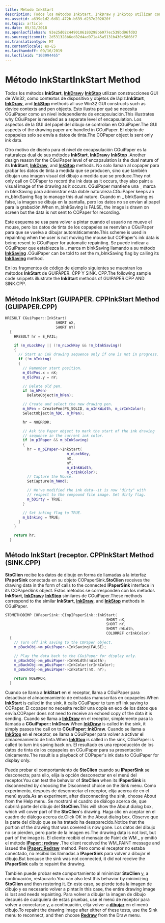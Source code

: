 ```yaml
---
title: Método InkStart
description: Todos los métodos InkStart, InkDraw y InkStop utilizan construcciones GUI de Win32, como contextos de dispositivo y objetos de lápiz.
ms.assetid: a639e1d2-6d81-472b-b639-d237e202020f
ms.topic: article
ms.date: 05/31/2018
ms.openlocfilehash: 93e25d02c4490106180298b6977ec539bd96fd03
ms.sourcegitcommit: 2d531328b6ed82d4ad971a45a5131b430c5866f7
ms.translationtype: MT
ms.contentlocale: es-ES
ms.lasthandoff: 09/16/2019
ms.locfileid: "103994465"
---
```

# <a name="inkstart-method"></a><span data-ttu-id="4cafe-103">Método InkStart</span><span class="sxs-lookup"><span data-stu-id="4cafe-103">InkStart Method</span></span>

<span data-ttu-id="4cafe-104">Todos los métodos **InkStart**, [**InkDraw**](inkdraw-method.md)y [**InkStop**](cguipaper-methods.md) utilizan construcciones GUI de Win32, como contextos de dispositivo y objetos de lápiz.</span><span class="sxs-lookup"><span data-stu-id="4cafe-104">**InkStart**, [**InkDraw**](inkdraw-method.md), and [**InkStop**](cguipaper-methods.md) methods all use Win32 GUI constructs such as device contexts and pen objects.</span></span> <span data-ttu-id="4cafe-105">Esto ilustra por qué se necesita CGuiPaper como un nivel independiente de encapsulación.</span><span class="sxs-lookup"><span data-stu-id="4cafe-105">This illustrates why CGuiPaper is needed as a separate level of encapsulation.</span></span> <span data-ttu-id="4cafe-106">Los aspectos de la GUI del papel del dibujo se controlan en CGuiPaper.</span><span class="sxs-lookup"><span data-stu-id="4cafe-106">The GUI aspects of the drawing paper are handled in CGuiPaper.</span></span> <span data-ttu-id="4cafe-107">El objeto de copapeles solo se envía a datos de tinta.</span><span class="sxs-lookup"><span data-stu-id="4cafe-107">The COPaper object is sent only ink data.</span></span>

<span data-ttu-id="4cafe-108">Otro motivo de diseño para el nivel de encapsulación CGuiPaper es la naturaleza dual de sus métodos **InkStart**, [**InkDraw**](inkdraw-method.md)y [**InkStop**](cguipaper-methods.md) .</span><span class="sxs-lookup"><span data-stu-id="4cafe-108">Another design reason for the CGuiPaper level of encapsulation is the dual nature of its **InkStart**, [**InkDraw**](inkdraw-method.md), and [**InkStop**](cguipaper-methods.md) methods.</span></span> <span data-ttu-id="4cafe-109">No solo llaman al copaper para grabar los datos de tinta a medida que se producen, sino que también dibujan una imagen visual del dibujo a medida que se produce.</span><span class="sxs-lookup"><span data-stu-id="4cafe-109">They not only call on COPaper to record the ink data as it occurs, they also paint a visual image of the drawing as it occurs.</span></span> <span data-ttu-id="4cafe-110">CGuiPaper mantiene una \_ marca m bInkSaving para administrar esta doble naturaleza.</span><span class="sxs-lookup"><span data-stu-id="4cafe-110">CGuiPaper keeps an m\_bInkSaving flag to manage this dual nature.</span></span> <span data-ttu-id="4cafe-111">Cuando m \_ bInkSaving es false, la imagen se dibuja en la pantalla, pero los datos no se envían al papel para la grabación.</span><span class="sxs-lookup"><span data-stu-id="4cafe-111">When m\_bInkSaving is FALSE, the image is drawn on screen but the data is not sent to COPaper for recording.</span></span>

<span data-ttu-id="4cafe-112">Este esquema se usa para volver a pintar cuando el usuario no mueve el mouse, pero los datos de tinta de los copapeles se reenvían a CGuiPaper para que se vuelva a dibujar automáticamente.</span><span class="sxs-lookup"><span data-stu-id="4cafe-112">This scheme is used in repainting when the user is not moving the mouse but COPaper's ink data is being resent to CGuiPaper for automatic repainting.</span></span> <span data-ttu-id="4cafe-113">Se puede indicar a CGuiPaper que establezca la \_ marca m bInkSaving llamando a su método [**InkSaving**](cguipaper-methods.md) .</span><span class="sxs-lookup"><span data-stu-id="4cafe-113">CGuiPaper can be told to set the m\_bInkSaving flag by calling its [**InkSaving**](cguipaper-methods.md) method.</span></span>

<span data-ttu-id="4cafe-114">En los fragmentos de código de ejemplo siguientes se muestran los métodos **InkStart** de GUIPAPER. CPP Y SINK. CPP.</span><span class="sxs-lookup"><span data-stu-id="4cafe-114">The following sample code snippets illustrate the **InkStart** methods of GUIPAPER.CPP AND SINK.CPP.</span></span>

## <a name="inkstart-method-guipapercpp"></a><span data-ttu-id="4cafe-115">Método InkStart (GUIPAPER. CPP</span><span class="sxs-lookup"><span data-stu-id="4cafe-115">InkStart Method (GUIPAPER.CPP)</span></span>


```C++
HRESULT CGuiPaper::InkStart(
                       SHORT nX,
                       SHORT nY)
  {
    HRESULT hr = E_FAIL;

    if (m_nLockKey || (!m_nLockKey && !m_bInkSaving))
    {
      // Start an ink drawing sequence only if one is not in progress.
      if (!m_bInking)
      {
        // Remember start position.
        m_OldPos.x = nX;
        m_OldPos.y = nY;

        // Delete old pen.
        if (m_hPen)
          DeleteObject(m_hPen);

        // Create and select the new drawing pen.
        m_hPen = CreatePen(PS_SOLID, m_nInkWidth, m_crInkColor);
        SelectObject(m_hDC, m_hPen);

        hr = NOERROR;

        // Ask the Paper object to mark the start of the ink drawing
        // sequence in the current ink color.
        if (m_pIPaper && m_bInkSaving)
        {
          hr = m_pIPaper->InkStart(
                            m_nLockKey,
                            nX,
                            nY,
                            m_nInkWidth,
                            m_crInkColor);
          // Capture the Mouse.
          SetCapture(m_hWnd);

          // We've modified the ink data--it is now "dirty" with
          // respect to the compound file image. Set dirty flag.
          m_bDirty = TRUE;
        }

        // Set inking flag to TRUE.
        m_bInking = TRUE;
      }
    }

    return hr;
  }
```



## <a name="inkstart-method-sinkcpp"></a><span data-ttu-id="4cafe-116">Método InkStart (receptor. CPP</span><span class="sxs-lookup"><span data-stu-id="4cafe-116">InkStart Method (SINK.CPP)</span></span>

<span data-ttu-id="4cafe-117">**StoClien** recibe los datos de dibujo en forma de llamadas a la interfaz **IPaperSink** conectada en su objeto COPaperSink.</span><span class="sxs-lookup"><span data-stu-id="4cafe-117">**StoClien** receives the drawing data in the form of calls to the connected **IPaperSink** interface in its COPaperSink object.</span></span> <span data-ttu-id="4cafe-118">Estos métodos se corresponden con los métodos **InkStart**, [**InkDraw**](inkdraw-method.md)y [**InkStop**](cguipaper-methods.md) similares de CGuiPaper.</span><span class="sxs-lookup"><span data-stu-id="4cafe-118">These methods correspond to the similar **InkStart**, [**InkDraw**](inkdraw-method.md), and [**InkStop**](cguipaper-methods.md) methods in CGuiPaper.</span></span>


```C++
STDMETHODIMP COPaperSink::CImpIPaperSink::InkStart(
                                              SHORT nX,
                                              SHORT nY,
                                              SHORT nWidth,
                                              COLORREF crInkColor)
  {
    // Turn off ink saving to the COPaper object.
    m_pBackObj->m_pGuiPaper->InkSaving(FALSE);

    // Play the data back to the CGuiPaper for display only.
    m_pBackObj->m_pGuiPaper->InkWidth(nWidth);
    m_pBackObj->m_pGuiPaper->InkColor(crInkColor);
    m_pBackObj->m_pGuiPaper->InkStart(nX, nY);

    return NOERROR;
  }
```



<span data-ttu-id="4cafe-119">Cuando se llama a **InkStart** en el receptor, llama a CGuiPaper para desactivar el almacenamiento de entradas manuscritas en copapeles.</span><span class="sxs-lookup"><span data-stu-id="4cafe-119">When **InkStart** is called in the sink, it calls CGuiPaper to turn off ink saving to COPaper.</span></span> <span data-ttu-id="4cafe-120">El copaper no necesita recibir una copia en eco de los datos que envía.</span><span class="sxs-lookup"><span data-stu-id="4cafe-120">COPaper does not need to receive an echoed copy of the data it is sending.</span></span> <span data-ttu-id="4cafe-121">Cuando se llama a [**InkDraw**](inkdraw-method.md) en el receptor, simplemente pasa la llamada a **CGuiPaper:: InkDraw**.</span><span class="sxs-lookup"><span data-stu-id="4cafe-121">When [**InkDraw**](inkdraw-method.md) is called in the sink, it simply passes the call on to **CGuiPaper::InkDraw**.</span></span> <span data-ttu-id="4cafe-122">Cuando se llama a [**InkStop**](cguipaper-methods.md) en el receptor, se llama a CGuiPaper para volver a activar el almacenamiento de tinta.</span><span class="sxs-lookup"><span data-stu-id="4cafe-122">When [**InkStop**](cguipaper-methods.md) is called in the sink, CGuiPaper is called to turn ink saving back on.</span></span> <span data-ttu-id="4cafe-123">El resultado es una reproducción de los datos de tinta de los copapeles en CGuiPaper para su presentación únicamente.</span><span class="sxs-lookup"><span data-stu-id="4cafe-123">The result is a playback of COPaper's ink data to CGuiPaper for display only.</span></span>

<span data-ttu-id="4cafe-124">Puede probar el comportamiento de **StoClien** cuando su **IPaperSink** se desconecta; para ello, elija la opción desconectar en el menú del receptor.</span><span class="sxs-lookup"><span data-stu-id="4cafe-124">You can test the behavior of **StoClien** when its **IPaperSink** is disconnected by choosing the Disconnect choice on the Sink menu.</span></span> <span data-ttu-id="4cafe-125">Como experimento, después de desconectar el receptor, elija acerca de en el menú ayuda.</span><span class="sxs-lookup"><span data-stu-id="4cafe-125">As an experiment, after disconnecting the sink, choose About from the Help menu.</span></span> <span data-ttu-id="4cafe-126">Se mostrará el cuadro de diálogo acerca de, que cubrirá parte del dibujo del **StoClien**.</span><span class="sxs-lookup"><span data-stu-id="4cafe-126">This will show the About dialog box, which will cover part of the **StoClien**'s drawing.</span></span> <span data-ttu-id="4cafe-127">Haga clic en aceptar en el cuadro de diálogo acerca de.</span><span class="sxs-lookup"><span data-stu-id="4cafe-127">Click OK in the About dialog box.</span></span> <span data-ttu-id="4cafe-128">Observe que la parte del dibujo que se ha tratado ha desaparecido.</span><span class="sxs-lookup"><span data-stu-id="4cafe-128">Notice that the portion of the drawing that was covered is now gone.</span></span> <span data-ttu-id="4cafe-129">Los datos del dibujo no se pierden, pero parte de la imagen es.</span><span class="sxs-lookup"><span data-stu-id="4cafe-129">The drawing data is not lost, but part of the image is.</span></span> <span data-ttu-id="4cafe-130">El cliente recibió el mensaje de Paint de WM \_ y emitió el método [**IPaper:: redraw**](ipaper--redraw.md) .</span><span class="sxs-lookup"><span data-stu-id="4cafe-130">The client received the WM\_PAINT message and issued the [**IPaper::Redraw**](ipaper--redraw.md) method.</span></span> <span data-ttu-id="4cafe-131">Pero como el receptor no estaba conectado, no recibió las llamadas a **IPaperSink** para volver a dibujar el dibujo.</span><span class="sxs-lookup"><span data-stu-id="4cafe-131">But because the sink was not connected, it did not receive the **IPaperSink** calls to repaint the drawing.</span></span>

<span data-ttu-id="4cafe-132">También puede probar este comportamiento al minimizar **StoClien** y, a continuación, restaurarlo.</span><span class="sxs-lookup"><span data-stu-id="4cafe-132">You can also test this behavior by minimizing **StoClien** and then restoring it.</span></span> <span data-ttu-id="4cafe-133">En este caso, se pierde toda la imagen de dibujo y es necesario volver a pintar.</span><span class="sxs-lookup"><span data-stu-id="4cafe-133">In this case, the entire drawing image is lost and needs repainting.</span></span> <span data-ttu-id="4cafe-134">Para volver a dibujar la imagen de dibujo después de cualquiera de estas pruebas, use el menú de receptor para volver a conectarse y, a continuación, elija volver a [**dibujar**](ipaper--redraw.md) en el menú dibujo.</span><span class="sxs-lookup"><span data-stu-id="4cafe-134">To repaint the drawing image after either of these tests, use the Sink menu to reconnect, and then choose [**Redraw**](ipaper--redraw.md) from the Draw menu.</span></span>

 

 




